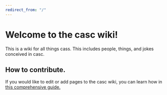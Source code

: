 ```yaml
---
redirect_from: "/"
---
```

# Welcome to the casc wiki!

This is a wiki for all things cass. This includes people, things, and jokes conceived in casc. 

## How to contribute.

If you would like to edit or add pages to the casc wiki, you can learn how in [this comprehensive guide.](contributing.md)


